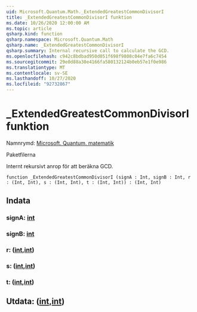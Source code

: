```yaml
---
uid: Microsoft.Quantum.Math._ExtendedGreatestCommonDivisorI
title: _ExtendedGreatestCommonDivisorI funktion
ms.date: 10/26/2020 12:00:00 AM
ms.topic: article
qsharp.kind: function
qsharp.namespace: Microsoft.Quantum.Math
qsharp.name: _ExtendedGreatestCommonDivisorI
qsharp.summary: Internal recursive call to calculate the GCD.
ms.openlocfilehash: c942c8bdbad950d051f698f9808c04e7fa6c7454
ms.sourcegitcommit: 29e0d88a30e4166fa580132124b0eb57e1f0e986
ms.translationtype: MT
ms.contentlocale: sv-SE
ms.lasthandoff: 10/27/2020
ms.locfileid: "92732867"
---
```

# <a name="_extendedgreatestcommondivisori-function"></a>_ExtendedGreatestCommonDivisorI funktion

Namnrymd: [Microsoft. Quantum. matematik](xref:Microsoft.Quantum.Math)

Paketfilerna [](https://nuget.org/packages/)


Internt rekursivt anrop för att beräkna GCD.

```qsharp
function _ExtendedGreatestCommonDivisorI (signA : Int, signB : Int, r : (Int, Int), s : (Int, Int), t : (Int, Int)) : (Int, Int)
```


## <a name="input"></a>Indata

### <a name="signa--int"></a>signA: [int](xref:microsoft.quantum.lang-ref.int)




### <a name="signb--int"></a>signB: [int](xref:microsoft.quantum.lang-ref.int)




### <a name="r--intint"></a>r: ([int](xref:microsoft.quantum.lang-ref.int),[int](xref:microsoft.quantum.lang-ref.int))




### <a name="s--intint"></a>s: ([int](xref:microsoft.quantum.lang-ref.int),[int](xref:microsoft.quantum.lang-ref.int))




### <a name="t--intint"></a>t: ([int](xref:microsoft.quantum.lang-ref.int),[int](xref:microsoft.quantum.lang-ref.int))





## <a name="output--intint"></a>Utdata: ([int](xref:microsoft.quantum.lang-ref.int),[int](xref:microsoft.quantum.lang-ref.int))

